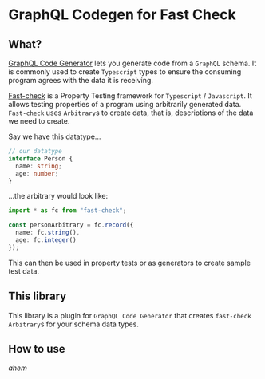 # GraphQL Codegen for Fast Check

## What?

[GraphQL Code Generator](https://graphql-code-generator.com/) lets you generate
code from a `GraphQL` schema. It is commonly used to create `Typescript`
types to ensure the consuming program agrees with the data it is receiving.

[Fast-check](https://github.com/dubzzz/fast-check) is a Property Testing
framework for `Typescript` / `Javascript`. It allows testing properties of a
program using arbitrarily generated data. `Fast-check` uses `Arbitrary`s to
create data, that is, descriptions of the data we need to create.

Say we have this datatype...

```typescript
// our datatype
interface Person {
  name: string;
  age: number;
}
```

...the arbitrary would look like:

```typescript
import * as fc from "fast-check";

const personArbitrary = fc.record({
  name: fc.string(),
  age: fc.integer()
});
```

This can then be used in property tests or as generators to create sample test
data.

## This library

This library is a plugin for `GraphQL Code Generator` that creates `fast-check`
`Arbitrary`s for your schema data types.

## How to use

_ahem_
